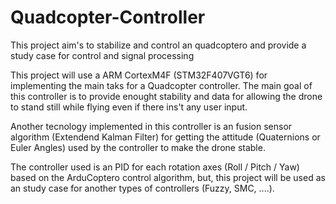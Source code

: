 # Quadcopter-Controller
This project aim's to stabilize and control an quadcoptero and provide a study case for control and signal processing

This project will use a ARM CortexM4F (STM32F407VGT6) for implementing the main taks for a Quadcopter controller. 
The main goal of this controller is to provide enought stability and data for allowing the drone to stand still while flying
even if there ins't any user input.

Another tecnology implemented in this controller is an fusion sensor algorithm (Extendend Kalman Filter) for getting the
attitude (Quaternions or Euler Angles)  used by the controller to make the drone stable.

The controller used is an PID for each rotation axes (Roll / Pitch / Yaw) based on the ArduCoptero control algorithm, but,
this project will be used as an study case for another types of controllers (Fuzzy, SMC, ....).
